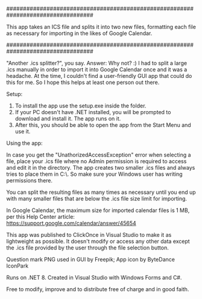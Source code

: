 ##################################################################################

This app takes an ICS file and splits it into two new files, 
formatting each file as necessary for importing in the likes of Google Calendar. 

##################################################################################

"Another .ics splitter?", you say.
Answer: Why not? :) I had to split a large .ics manually in order to import it into
Google Calendar once and it was a headache. At the time, I couldn't find a user-friendly
GUI app that could do this for me. So I hope this helps at least one person out there. 

Setup:

1. To install the app use the setup.exe inside the folder.
2. If your PC doesn't have .NET installed, you will be prompted to download and install it. 
The app runs on it.
3. After this, you should be able to open the app from the Start Menu and use it.

Using the app:

In case you get the "UnathorizedAccessException" error when selecting a file, 
place your .ics file where no Admin permission is required to access and edit it in the directory.
The app creates two smaller .ics files and always tries to place them in C:\\. 
So make sure your Windows user has writing permissions there.

You can split the resulting files as many times as necessary until you end up with many smaller files that are below the .ics file size limit for importing. 

In Google Calendar, the maximum size for imported calendar files is 1 MB, per this Help Center article: https://support.google.com/calendar/answer/45654



This app was published to ClickOnce in Visual Studio to make it as lightweight as possible.
It doesn't modify or access any other data except the .ics file provided by the user 
through the file selection button.


Question mark PNG used in GUI by Freepik;
App icon by ByteDance IconPark

Runs on .NET 8. Created in Visual Studio with Windows Forms and C#.

Free to modify, improve and to distribute free of charge and in good faith.

